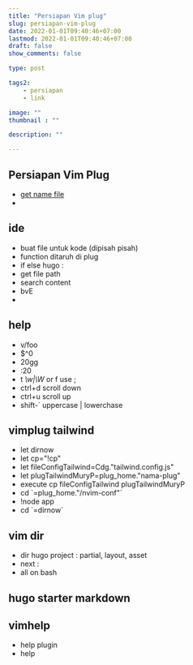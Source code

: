 ```yaml
---
title: "Persiapan Vim plug"
slug: persiapan-vim-plug
date: 2022-01-01T09:40:46+07:00
lastmod: 2022-01-01T09:40:46+07:00
draft: false
show_comments: false

type: post

tags2:
    - persiapan
    - link

image: ""
thumbnail : ""

description: ""

---
```

## Persiapan Vim Plug
- [get name file](https://vim.fandom.com/wiki/Get_the_name_of_the_current_file)
-

## ide
- buat file untuk kode (dipisah pisah)
- function ditaruh di plug
- if else hugo :
- get file path
- search content
- bvE
- 

## help
- v/foo
- $^0
- 20gg
- :20
- t *\w|\W* or f use ;
- ctrl+d scroll down
- ctrl+u scroll up
- shift-\` uppercase | lowerchase

## vimplug tailwind
- let dirnow
- let cp="!cp"
- let fileConfigTailwind=Cdg."tailwind.config.js"
- let plugTailwindMuryP=plug_home."nama-plug"
- execute cp fileConfigTailwind plugTailwindMuryP
- cd \`=plug_home."/nvim-conf"\`
- !node app
- cd \`=dirnow\`

## vim dir
- dir hugo project : partial, layout, asset
- next : 
- all on bash

## hugo starter markdown

## vimhelp
- help plugin
- help 
